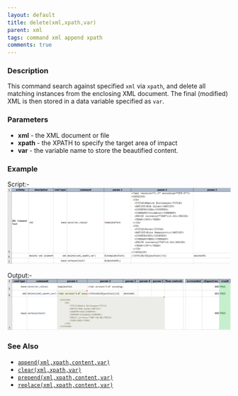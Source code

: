 ```yaml
---
layout: default
title: delete(xml,xpath,var)
parent: xml
tags: command xml append xpath
comments: true
---
```



### Description
This command search against specified `xml` via `xpath`, and delete all matching instances from the enclosing XML 
document. The final (modified) XML is then stored in a data variable specified as `var`.


### Parameters
- **xml** - the XML document or file
- **xpath** - the XPATH to specify the target area of impact
- **var** - the variable name to store the beautified content.

### Example
Script:-<br>
![](image/delete_01.png)

Output:-<br>
![](image/delete_02.png)

### See Also
- [`append(xml,xpath,content,var)`](append(xml,xpath,content,var))
- [`clear(xml,xpath,var)`](clear(xml,xpath,var))
- [`prepend(xml,xpath,content,var)`](prepend(xml,xpath,content,var))
- [`replace(xml,xpath,content,var)`](replace(xml,xpath,content,var))
